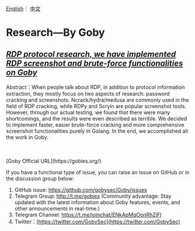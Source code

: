[English](https://github.com/gobysec/Research/blob/main/README.md)｜ [中文](https://github.com/gobysec/Research/blob/main/README-zh.md)

# Research—By Goby

## [*RDP protocol research, we have implemented RDP screenshot and brute-force functionalities on Goby* ](https://github.com/gobysec/Research/blob/main/RDP_protocol_research_%20we_have_implemented_RDP_screenshot_and_brute-force_functionalities_on_Goby_en_US.md)

Abstract：When people talk about RDP, in addition to protocol information extraction, they mostly focus on two aspects of research: password cracking and screenshots. Ncrack/hydra/medusa are commonly used in the field of RDP cracking, while RDPy and Scryin are popular screenshot tools. However, through our actual testing, we found that there were many shortcomings, and the results were even described as terrible. We decided to implement faster, easier brute-force cracking and more comprehensive screenshot functionalities purely in Golang. In the end, we accomplished all the work in Goby.

<br/>

<br/>
[Goby Official URL](https://gobies.org/)

If you have a functional type of issue, you can raise an issue on GitHub or in the discussion group below:

1. GitHub issue: https://github.com/gobysec/Goby/issues
2. Telegram Group: http://t.me/gobies (Community advantage: Stay updated with the latest information about Goby features, events, and other announcements in real-time.) 
3. Telegram Channel: https://t.me/joinchat/ENkApMqOonRhZjFl 
4. Twitter：[https://twitter.com/GobySec](https://twitter.com/GobySec)
